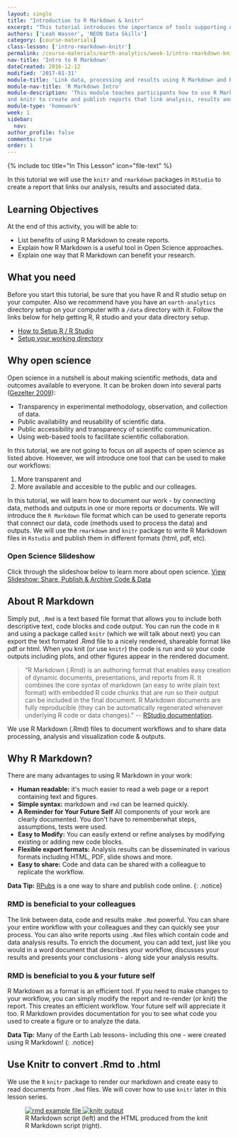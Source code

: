 ```yaml
---
layout: single
title: "Introduction to R Markdown & knitr"
excerpt: "This tutorial introduces the importance of tools supporting documenting & publishing a workflow."
authors: ['Leah Wasser', 'NEON Data Skills']
category: [course-materials]
class-lesson: ['intro-rmarkdown-knitr']
permalink: /course-materials/earth-analytics/week-1/intro-rmarkdown-knitr/
nav-title: 'Intro to R Markdown'
dateCreated: 2016-12-12
modified: '2017-01-31'
module-title: 'Link data, processing and results using R Markdown and Knitr'
module-nav-title: 'R Markdown Intro'
module-description: 'This module teaches participants how to use R Markdown
and knitr to create and publish reports that link analysis, results and documentation.'
module-type: 'homework'
week: 1
sidebar:
  nav:
author_profile: false
comments: true
order: 1
---
```

{% include toc title="In This Lesson" icon="file-text" %}

In this tutorial we will use the `knitr` and `rmarkdown` packages in
`RStudio` to create a report that links our analysis, results and associated data.

<div class='notice--success' markdown="1">

## <i class="fa fa-graduation-cap" aria-hidden="true"></i> Learning Objectives
At the end of this activity, you will be able to:

* List benefits of using R Markdown to create reports.
* Explain how R Markdown is a useful tool in Open Science approaches.
* Explain one way that R Markdown can benefit your research.

## <i class="fa fa-check-square-o fa-2" aria-hidden="true"></i> What you need

Before you start this tutorial, be sure that you have  R and R studio setup on
your computer. Also we recommend have you have an `earth-analytics` directory
setup on your computer with a `/data` directory with it. Follow the links below
for help getting R, R studio and your data directory setup.

* [How to Setup R / R Studio](/course-materials/earth-analytics/week-1/setup-r-rstudio/)
* [Setup your working directory](/course-materials/earth-analytics/week-1/setup-working-directory/)


</div>

## Why open science

Open science in a nutshell is about making scientific methods, data and outcomes
available to everyone. It can be broken down into several parts (<a href="http://www.openscience.org/blog/?p=269" target="_blank">Gezelter 2009</a>):

* Transparency in experimental methodology, observation, and collection of data.
* Public availability and reusability of scientific data.
* Public accessibility and transparency of scientific communication.
* Using web-based tools to facilitate scientific collaboration.

In this tutorial, we are not going to focus on all aspects of open science as
listed above. However, we will introduce one tool that can be used to make our
workflows:

1. More transparent and
2. More available and accesible to the public and our colleages.

In this tutorial, we will learn how to document our work - by connecting data,
methods and outputs in one or more reports or documents. We will introduce the
`R Markdown` file format which can be used to generate reports that connect our
data, code (methods used to process the data) and outputs. We will use the
`rmarkdown` and `knitr` package to write R Markdown files in `Rstudio` and
publish them in different formats (html, pdf, etc).

### Open Science Slideshow

Click through the slideshow below to learn more about open science.
<a class="btn btn-info" href="{{ site.baseurl }}/slide-shows/share-publish-archive/" target= "_blank"> <i class="fa fa-youtube-play" aria-hidden="true"></i>
View Slideshow: Share, Publish & Archive Code & Data</a>

## About R Markdown

Simply put, `.Rmd` is a text based file format that allows you to include both
descriptive text, code blocks and code output. You can run the code in `R` and
using a package called `knitr` (which we will talk about next) you can export the
text formated .Rmd file to a nicely rendered, shareable format like pdf or html.
When you knit (or use `knitr`) the code is run and so your code outputs including
plots, and other figures appear in the rendered document.

> “R Markdown (.Rmd) is an authoring format that enables easy creation of dynamic
documents, presentations, and reports from R. It combines the core syntax of
markdown (an easy to write plain text format) with embedded R code chunks that
are run so their output can be included in the final document. R Markdown
documents are fully reproducible (they can be automatically regenerated whenever
underlying R code or data changes)."
-- <a href="http://rmarkdown.rstudio.com/" target="_blank">RStudio documentation</a>.


We use R Markdown (.Rmd) files to document workflows and to share data processing,
analysis and visualization code & outputs.

## Why R Markdown?
There are many advantages to using R Markdown in your work:

* **Human readable:** it's much easier to read a web page or a report containing text and figures.
* **Simple syntax:** markdown and `rmd` can be learned quickly.
* **A Reminder for Your Future Self** All components of your work are clearly documented. You don't have to rememberwhat steps, assumptions, tests were used.
* **Easy to Modify:** You can easily extend or refine analyses by modifying existing or adding new
code blocks.
* **Flexible export formats:** Analysis results can be disseminated in various formats including HTML, PDF,
slide shows and more.
* **Easy to share:** Code and data can be shared with a colleague to replicate the workflow.

<i class="fa fa-star"></i> **Data Tip:**
<a href="https://rpubs.com/" target= "_blank ">RPubs</a> is a one way to
share and publish code online.
{: .notice}

### RMD is beneficial to your colleagues
The link between data, code and results make `.Rmd` powerful. You can share your
entire workflow with your colleagues and they can quickly see your process. You
can also write reports using `.Rmd` files which contain code and data
analysis results. To enrich the document, you can add text, just like you would
in a word document that describes your workflow, discusses your results and
presents your conclusions - along side your analysis results.

### RMD is beneficial to you & your future self

R Markdown as a format is an efficient tool. If you need to make changes to your
workflow, you can simply modify the report and re-render (or knit) the report.
This creates an efficient workflow. Your future self will appreciate it too.
R Markdown provides documentation for you to see what code you used to create a
figure or to analyze the data.

<i class="fa fa-star"></i> **Data Tip:** Many of the Earth Lab lessons- including
this one - were created using R Markdown!
{: .notice}


## Use Knitr to convert .Rmd to .html

We use the `R` `knitr` package to render our markdown and create easy to read
documents from `.Rmd` files. We will cover how to use `knitr` later in this
lesson series.

<figure class="half">
	<a href="{{ site.baseurl }}/images/course-materials/earth-analytics/week-1/intro-knitr-rmd/rmd-file.png">
	<img src="{{ site.baseurl }}/images/course-materials/earth-analytics/week-1/intro-knitr-rmd/rmd-file.png" alt="rmd example file">
	</a>
	<a href="{{ site.baseurl }}/images/course-materials/earth-analytics/week-1/intro-knitr-rmd/knitr-output.png">
	<img src="{{ site.baseurl }}/images/course-materials/earth-analytics/week-1/intro-knitr-rmd/knitr-output.png" alt="knitr output">
	</a>
	<figcaption>R Markdown script (left) and the HTML produced from the knit R
	Markdown script (right).
	</figcaption>
</figure>
